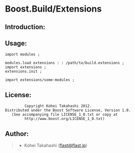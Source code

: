 Boost.Build/Extensions
======================

Introduction:
-------------

Usage:
------

    import modules ;
    
    modules.load extensions : : /path/to/build.extensions ;
    import extensions ;
    extensions.init ;
    
    import extensions/some-modules ;

License:
--------

             Copyright Kohei Takahashi 2012.
    Distributed under the Boost Software License, Version 1.0.
       (See accompanying file LICENSE_1_0.txt or copy at
             http://www.boost.org/LICENSE_1_0.txt)

Author:
-------

> * Kohei Takahashi (flast@flast.jp)
